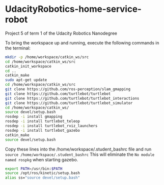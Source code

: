 # UdacityRobotics-home-service-robot
Project 5 of term 1 of the Udacity Robotics Nanodegree

To bring the workspace up and running, execute the following commands in the terminal:
```bash
mkdir -p /home/workspace/catkin_ws/src
cd /home/workspace/catkin_ws/src
catkin_init_workspace
cd ..
catkin_make
sudo apt-get update
cd /home/workspace/catkin_ws/src
git clone https://github.com/ros-perception/slam_gmapping
git clone https://github.com/turtlebot/turtlebot
git clone https://github.com/turtlebot/turtlebot_interactions
git clone https://github.com/turtlebot/turtlebot_simulator
cd /home/workspace/catkin_ws/
source devel/setup.bash
rosdep -i install gmapping
rosdep -i install turtlebot_teleop
rosdep -i install turtlebot_rviz_launchers
rosdep -i install turtlebot_gazebo
catkin_make
source devel/setup.bash
```

Copy these lines into the /home/workspace/.student_bashrc file and run `source /home/workspace/.student_bashrc`
This will eliminate the `No module named rospkg` when starting gazebo.
```bash
export PATH=/usr/bin:$PATH
source /opt/ros/kinetic/setup.bash
alias ss="source devel/setup.bash"
```
